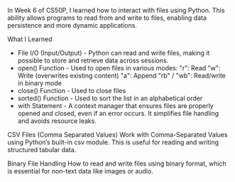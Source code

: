 In Week 6 of CS50P, I learned how to interact with files using Python. This ability allows programs to read from and write to files, enabling data persistence and more dynamic applications.

What I Learned

- File I/O (Input/Output) - Python can read and write files, making it possible to store and retrieve data across sessions.
- open() Function - Used to open files in various modes:
"r": Read
"w": Write (overwrites existing content)
"a": Append
"rb" / "wb": Read/write in binary mode
- close() Function - Used to close files
- sorted() Function - Used to sort the list in an alphabetical order
- with Statement - A context manager that ensures files are properly opened and closed, even if an error occurs. It simplifies file handling and avoids resource leaks.

CSV Files (Comma Separated Values)
Work with Comma-Separated Values using Python’s built-in csv module. This is useful for reading and writing structured tabular data.

Binary File Handling
How to read and write files using binary format, which is essential for non-text data like images or audio.
